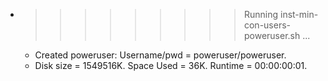 * >>>>>>>>> Running inst-min-con-users-poweruser.sh ...
  * Created poweruser: Username/pwd = poweruser/poweruser.
  * Disk size = 1549516K. Space Used = 36K. Runtime = 00:00:00:01.
